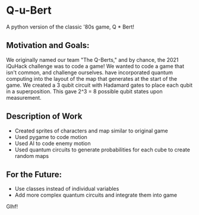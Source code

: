 # Q-u-Bert

A python version of the classic '80s game, Q * Bert! 

## Motivation and Goals:
We originally named our team "The Q-Berts," and by chance, the 2021 iQuHack challenge was to code a game! We wanted to code a game that isn't common, and challenge ourselves. have incorporated quantum computing into the layout of the map that generates at the start of the game. We created a 3 qubit circuit with Hadamard gates to place each qubit in a superposition. This gave 2^3 = 8 possible qubit states upon measurement. 

## Description of Work
* Created sprites of characters and map similar to original game
* Used pygame to code motion
* Used AI to code enemy motion
* Used quantum circuits to generate probabilities for each cube to create random maps


## For the Future:
* Use classes instead of individual variables
* Add more complex quantum circuits and integrate them into game


Glhf!
